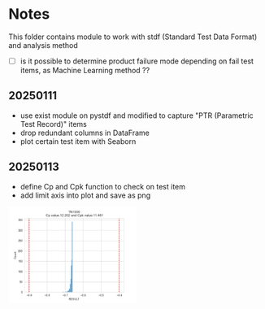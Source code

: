 # Notes

This folder contains module to work with stdf (Standard Test Data Format) and analysis method
- [ ] is it possible to determine product failure mode depending on fail test items, as Machine Learning method ??

## 20250111
* use exist module on pystdf and modified to capture "PTR (Parametric Test Record)" items
* drop redundant columns in DataFrame
* plot certain test item with Seaborn

## 20250113
* define Cp and Cpk function to check on test item
* add limit axis into plot and save as png
<img align="justify" src="img/T1000_histplot_fig.png" alt="T1000_histplot_fig_20250113" style="width:50%">
